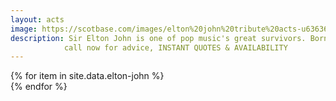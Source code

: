 ```yaml
---
layout: acts
image: https://scotbase.com/images/elton%20john%20tribute%20acts-u636368-fr.jpg
description: Sir Elton John is one of pop music's great survivors. Born 25 March, 1947, as Reginald Kenneth Dwight, he started to play the piano at the early age of four. At the age of 11, he won a scholarship to the Royal Academy of Music.He became the most successful pop artist of the 1970s, and he has survived many different pop fads including punk, the New Romantics and Britpop to remain one of Britain's most internationally acclaimed musicians.We are proud to present the most authentic elton john tribute acts.  these are popular shows who leave their audiences wanting more.  book early to avoid disappointment. <hr>
            call now for advice, INSTANT QUOTES & AVAILABILITY
---
```


<div class="row mt-4 mb-4">
  {% for item in site.data.elton-john %}
    <div class="col-md-4 mb-5">
      <div class="card border-0 shadow h-100">
        <a href="/acts/{{ item.title | slugify }}">
          <img class="card-img-top" src="{{ item.image_src }}" alt="" />
        </a>
      </div>
    </div>
  {% endfor %}
</div>